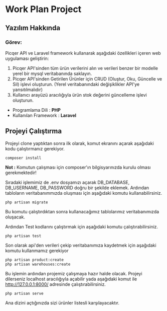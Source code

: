 # Work Plan Project
## Yazılım Hakkında

### Görev:
Picqer API ve Laravel framework kullanarak aşağıdaki özellikleri içeren web uygulaması geliştirin:
1. Picqer API'sinden tüm ürün verilerini alın ve verileri benzer bir modelle yerel bir mysql veritabanında
saklayın.
2. Picqer API'sinden Getirilen Ürünler için CRUD (Oluştur, Oku, Güncelle ve Sil) işlevi oluşturun. (Yerel
veritabanındaki değişiklikler API'ye yansıtılmalıdır)
3. Kullanıcı arayüzü aracılığıyla ürün stok değerini güncelleme işlevi oluşturun.

- Programlama Dili : **PHP**
- Kullanılan Framework : **Laravel**

## Projeyi Çalıştırma

Projeyi clone yaptıktan sonra ilk olarak, komut ekranını açarak aşağıdaki kodu çalıştırmanız gerekiyor. 

```
composer install 
```
**Not :** Komutun çalışması için composer'ın bilgisyarınızda kurulu olması gerekmektedir!

Sıradaki işlemimiz de .env dosyamızı açarak DB_DATABASE, DB_USERNAME, DB_PASSWORD doğru bir şekilde eklemek. Ardından tabloların veritabanımmızda oluşması için aşağıdaki komutu kullanabilirsiniz.  
```
php artisan migrate 
```
Bu komutu çalıştırdıktan sonra kullanacağımız tablolarımız veritabanımızda oluşacak. 

Ardından Test kodlarını çalıştırmak için aşağıdaki komutu çalıştırabilirsiniz.
```
php artisan test 
```

Son olarak api'den verileri çekip veritabanımıza kaydetmek için aşağıdaki komutu kullanmamız gerekiyor 
```
php artisan product:create
php artisan warehouses:create
```

Bu işlemin ardından projemiz çalışmaya hazır halde olacak. Projeyi dilerseniz localhost aracılığıyla açabilir yada aşağıdaki komut ile http://127.0.0.1:8000/ adresinde çalıştırabilirsiniz.
```
php artisan serve
```

Ana dizini açtığınızda sizi ürünler listesli karşılayacaktır.



